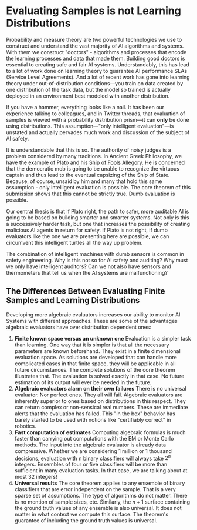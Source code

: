 # Evaluating Samples is not Learning Distributions

Probability and measure theory are two powerful technologies we use to construct
and understand the vast majority of AI algorithms and systems. With them we
construct "doctors" - algorithms and processes that encode the learning processes
and data that made them. Building good doctors is essential to creating safe and
fair AI systems. Understandably, this has lead to a lot of work done on learning
theory to guarantee AI performance SLAs (Service Level Agreements). And a lot of
recent work has gone into learning theory under out-of-distribution conditions&mdash;you
train on data created by one distribution of the task data, but the model
so trained is actually deployed in an environment best modeled with another
distribution.

If you have a hammer, everything looks like a nail. It has been our experience
talking to colleagues, and in Twitter threads, that evaluation of samples is
viewed with a probability distribution prism&mdash;it can **only** be done using
distributions. This assumption&mdash;"only intelligent evaluation"&mdash;is unstated
and actually pervades much work and discussion of the subject of AI safety.

It is understandable that this is so. The authority of noisy judges is a problem
considered by many traditions. In Ancient Greek Philosophy, we have the example
of Plato and his
[Ship of Fools Allegory](https://en.wikipedia.org/wiki/Ship_of_fools).
He is concerned that the democratic mob is going to be unable to recognize the
virtuous captain and thus lead to the eventual capsizing of the Ship of State.
Because, of course, unsaid by him and many that hold this same
assumption - only intelligent evaluation is possible. The core theorem of this
submission shows that this cannot be strictly true. Dumb evaluation is possible.

Our central thesis is that if Plato right, the path to safer, more auditable AI
is going to be based on building smarter and smarter systems. Not only is this a
successively harder task, but one that increases the possibility of creating
malicious AI agents in return for safety. If Plato is not right, if dumb
evaluators like the one we are presenting here are possible, we can circumvent
this intelligent turtles all the way up problem.

The combination of intelligent machines with dumb sensors is common in safety
engineering. Why is this not so for AI safety and auditing? Why must we only
have intelligent auditors? Can we not also have sensors and thermometers that
tell us when the AI systems are malfunctioning?

## The Differences Between Evaluating Finite Samples and Learning Distributions

Developing more algebraic evaluators increases our ability to monitor AI Systems
with different approaches. These are some of the advantages algebraic evaluators
have over distribution dependent ones:

1. **Finite known space versus an unknown one** Evaluation is a simpler task
than learning. One way that it is simpler is that all the necessary parameters
are known beforehand. They exist in a finite dimensional evaluation space. As
solutions are developed that can handle more complicated cases in that finite
space, they will be applicable in all future circumstances. The complete solutions
of the core theorem illustrates that. The evaluation is solved exactly in that
case. No future estimation of its output will ever be needed in the future.
2. **Algebraic evaluators alarm on their own failures** There is no universal
evaluator. Nor perfect ones. They all will fail. Algebraic evaluators are
inherently superior to ones based on distributions in this respect. They can
return complex or non-sensical real numbers. These are immediate alerts that
the evaluation has failed. This "in the box" behavior has barely started to be
used with notions like "certifiably correct" in robotics.
3. **Fast computation of estimates** Computing algebraic formulas is much
faster than carrying out computations with the EM or Monte Carlo methods.
The input into the algebraic evaluator is already data compressive. Whether
we are considering 1 million or 1 thousand decisions, evaluation with n
binary classifiers will always take $2^n$ integers. Ensembles of four or five
classifiers will be more than sufficient in many evaluation tasks. In that
case, we are talking about at most 32 integers!
4. **Universal results** The core theorem applies to any ensemble of binary
classifiers that are error independent on the sample. That is a very sparse
set of assumptions. The type of algorithms do not matter. There is no mention
of sample sizes, etc. Similarly, the $n+1$ surface containing the ground truth
values of any ensemble is also universal. It does not matter in what context
we compute this surface. The theorem's guarantee of including the ground truth
values is universal.
